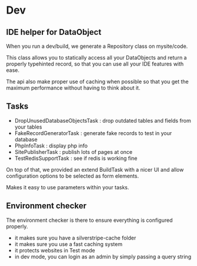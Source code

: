 # Dev

## IDE helper for DataObject

When you run a dev/build, we generate a Repository class on mysite/code.

This class allows you to statically access all your DataObjects and return a
properly typehinted record, so that you can use all your IDE features with ease.

The api also make proper use of caching when possible so that you get the
maximum performance without having to think about it.

## Tasks

- DropUnusedDatabaseObjectsTask : drop outdated tables and fields from your tables
- FakeRecordGeneratorTask : generate fake records to test in your database
- PhpInfoTask : display php info
- SitePublisherTask : publish lots of pages at once
- TestRedisSupportTask : see if redis is working fine

On top of that, we provided an extend BuildTask with a nicer UI and allow
configuration options to be selected as form elements.

Makes it easy to use parameters within your tasks.

## Environment checker

The environment checker is there to ensure everything is configured
properly.

- it makes sure you have a silverstripe-cache folder
- it makes sure you use a fast caching system
- it protects websites in Test mode
- in dev mode, you can login as an admin by simply passing a query string
